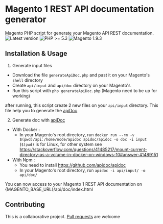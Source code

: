# Magento 1 REST API documentation generator

Magento PHP script for generate your Magento API REST documentation.
![Latest version](https://img.shields.io/badge/latest-v0.0.1-red.svg)
![PHP >= 5.3](https://img.shields.io/badge/php-%3E=5.3-green.svg)
![Magento 1.9.3](https://img.shields.io/badge/magento-1.9.3-blue.svg)

## Installation & Usage

1. Generate input files
- Download the file `generateApiDoc.php` and past it on your Magento's `shell` directory
- Create `api/input` and `api/doc` directory on your Magento's
- Run this script with `php generateApiDoc.php` (Magento need to be up for working)

after running, this script create 2 new files on your `api/input` directory. This file help you to generate the [apiDoc](https://github.com/apidoc/apidoc) 

2. Generate doc with [apiDoc](https://github.com/apidoc/apidoc) 
- With Docker :
    - In your Magento's root directory, run `docker run --rm -v $(pwd)/api:/home/node/apidoc apidoc/apidoc -o doc -i input` (`$(pwd)` is for Linux, for other system see https://stackoverflow.com/questions/41485217/mount-current-directory-as-a-volume-in-docker-on-windows-10#answer-41489151
- With Npm :
    - You need to install https://github.com/apidoc/apidoc
    - In your Magento's root directory, run `apidoc -i api/input/ -o api/doc/`
    
You can now access to your Magento 1 REST API documentation on {MAGENTO_BASE_URL}/api/doc/index.html

## Contributing
This is a collaborative project. [Pull requests](https://github.com/PH2M/Magento1-Generate-Api-Doc/pulls) are welcome